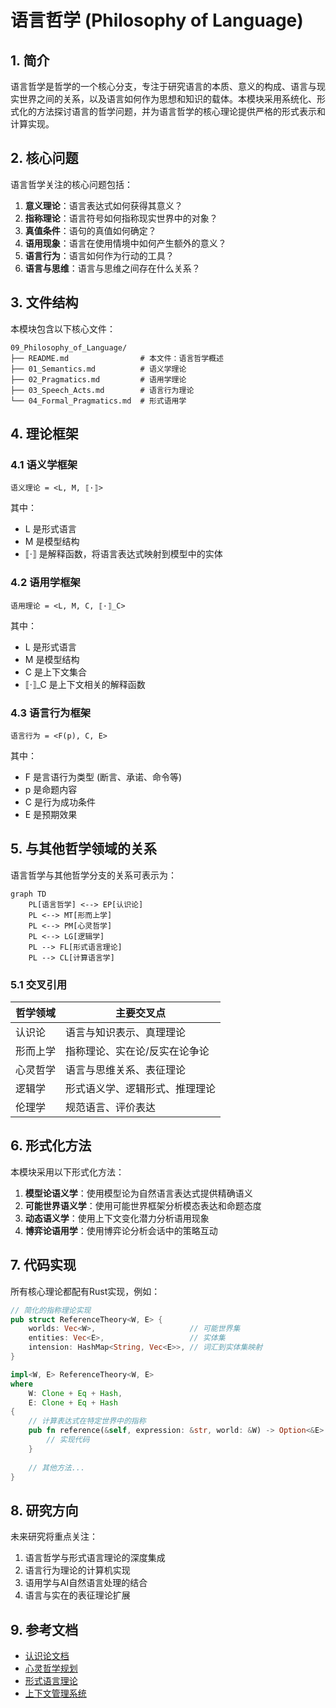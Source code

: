 # 语言哲学 (Philosophy of Language)

## 1. 简介

语言哲学是哲学的一个核心分支，专注于研究语言的本质、意义的构成、语言与现实世界之间的关系，以及语言如何作为思想和知识的载体。本模块采用系统化、形式化的方法探讨语言的哲学问题，并为语言哲学的核心理论提供严格的形式表示和计算实现。

## 2. 核心问题

语言哲学关注的核心问题包括：

1. **意义理论**：语言表达式如何获得其意义？
2. **指称理论**：语言符号如何指称现实世界中的对象？
3. **真值条件**：语句的真值如何确定？
4. **语用现象**：语言在使用情境中如何产生额外的意义？
5. **语言行为**：语言如何作为行动的工具？
6. **语言与思维**：语言与思维之间存在什么关系？

## 3. 文件结构

本模块包含以下核心文件：

```text
09_Philosophy_of_Language/
├── README.md                # 本文件：语言哲学概述
├── 01_Semantics.md          # 语义学理论
├── 02_Pragmatics.md         # 语用学理论
├── 03_Speech_Acts.md        # 语言行为理论
└── 04_Formal_Pragmatics.md  # 形式语用学
```

## 4. 理论框架

### 4.1 语义学框架

```
语义理论 = <L, M, ⟦·⟧>
```

其中：
- L 是形式语言
- M 是模型结构
- ⟦·⟧ 是解释函数，将语言表达式映射到模型中的实体

### 4.2 语用学框架

```
语用理论 = <L, M, C, ⟦·⟧_C>
```

其中：
- L 是形式语言
- M 是模型结构
- C 是上下文集合
- ⟦·⟧_C 是上下文相关的解释函数

### 4.3 语言行为框架

```
语言行为 = <F(p), C, E>
```

其中：
- F 是言语行为类型 (断言、承诺、命令等)
- p 是命题内容
- C 是行为成功条件
- E 是预期效果

## 5. 与其他哲学领域的关系

语言哲学与其他哲学分支的关系可表示为：

```mermaid
graph TD
    PL[语言哲学] <--> EP[认识论]
    PL <--> MT[形而上学]
    PL <--> PM[心灵哲学]
    PL <--> LG[逻辑学]
    PL --> FL[形式语言理论]
    PL --> CL[计算语言学]
```

### 5.1 交叉引用

| 哲学领域 | 主要交叉点 |
|----------|----------|
| 认识论 | 语言与知识表示、真理理论 |
| 形而上学 | 指称理论、实在论/反实在论争论 |
| 心灵哲学 | 语言与思维关系、表征理论 |
| 逻辑学 | 形式语义学、逻辑形式、推理理论 |
| 伦理学 | 规范语言、评价表达 |

## 6. 形式化方法

本模块采用以下形式化方法：

1. **模型论语义学**：使用模型论为自然语言表达式提供精确语义
2. **可能世界语义学**：使用可能世界框架分析模态表达和命题态度
3. **动态语义学**：使用上下文变化潜力分析语用现象
4. **博弈论语用学**：使用博弈论分析会话中的策略互动

## 7. 代码实现

所有核心理论都配有Rust实现，例如：

```rust
// 简化的指称理论实现
pub struct ReferenceTheory<W, E> {
    worlds: Vec<W>,                     // 可能世界集
    entities: Vec<E>,                   // 实体集
    intension: HashMap<String, Vec<E>>, // 词汇到实体集映射
}

impl<W, E> ReferenceTheory<W, E> 
where 
    W: Clone + Eq + Hash,
    E: Clone + Eq + Hash
{
    // 计算表达式在特定世界中的指称
    pub fn reference(&self, expression: &str, world: &W) -> Option<&E> {
        // 实现代码
    }
    
    // 其他方法...
}
```

## 8. 研究方向

未来研究将重点关注：

1. 语言哲学与形式语言理论的深度集成
2. 语言行为理论的计算机实现
3. 语用学与AI自然语言处理的结合
4. 语言与实在的表征理论扩展

## 9. 参考文档

- [认识论文档](../02_Epistemology/README.md)
- [心灵哲学规划](../../重构计划_20250110_心灵哲学标准化.md)
- [形式语言理论](../../03_Formal_Language_Theory/README.md)
- [上下文管理系统](../../12_Context_System/Architecture.md) 